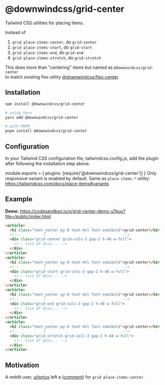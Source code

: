 # @downwindcss/grid-center

Tailwind CSS utilities for placing items.

Instead of
1. `grid place-items-center`, do `grid-center`
1. `grid place-items-start`, do `grid-start`
1. `grid place-items-end`, do `grid-end`
1. `grid place-items-stretch`, do `grid-stretch`

This does more than "centering" items but named as `@downwindcss/grid-center`  
to match existing flex utility [@downwindcss/flex-center](https://github.com/downwindcss/flex-center).

## Installation

```bash
npm install @downwindcss/grid-center

# using Yarn
yarn add @downwindcss/grid-center

# with PNPM
pnpm install @downwindcss/grid-center
```

## Configuration

In your Tailwind CSS configuration file, tailwindcss.config.js,
add the plugin after following the installation step above.

module.exports = {
  plugins: [require('@downwindcss/grid-center')]
}
Only responsive variant is enabled by default.
Same as `place-items-*` utility: https://tailwindcss.com/docs/place-items#variants

## Example

**Demo**: https://codesandbox.io/s/grid-center-demo-s7puu?file=/public/index.html

```html
<article>
  <h2 class="text-center py-8 text-4xl font-semibold">grid-center</h2>
  <!--           👇                                   -->
  <div class="grid-center grid-cols-3 gap-2 h-48 w-full">
    <!-- list of divs... -->
  </div>
</article>
<article>
  <h2 class="text-center py-8 text-4xl font-semibold">grid-center</h2>
  <!--           👇                                   -->
  <div class="grid-start grid-cols-3 gap-2 h-48 w-full">
    <!-- list of divs... -->
  </div>
</article>
<article>
  <h2 class="text-center py-8 text-4xl font-semibold">grid-center</h2>
  <!--           👇                                   -->
  <div class="grid-end grid-cols-3 gap-2 h-48 w-full">
    <!-- list of divs... -->
  </div>
</article>
<article>
  <h2 class="text-center py-8 text-4xl font-semibold">grid-center</h2>
  <!--           👇                                   -->
  <div class="grid-stretch grid-cols-3 gap-2 h-48 w-full">
    <!-- list of divs... -->
  </div>
</article>
```

## Motivation

A reddit user, [u/tortus](https://www.reddit.com/user/tortus/) left a ([comment](https://www.reddit.com/r/tailwindcss/comments/nyqo31/flexcenter_utility_downwindcssflexcenter/h1movvi/?utm_source=reddit&utm_medium=web2x&context=3)) for `grid place-items-center`.


